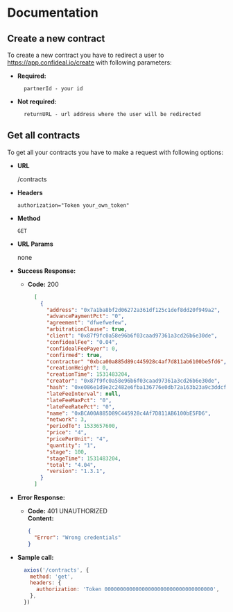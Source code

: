 # Documentation

## Create a new contract

To create a new contract you have to redirect a user to https://app.confideal.io/create with following parameters:

* **Required:**  
  ```
    partnerId - your id
  ```

* **Not required:**
  ```
    returnURL - url address where the user will be redirected
  ```

## Get all contracts

To get all your contracts you have to make a request with following options:

* **URL**

  /contracts

* **Headers**
  
  `authorization="Token your_own_token"`
  
* **Method**

  `GET`
  
* **URL Params**

  none

* **Success Response:**

  * **Code:** 200  
    ```json
      [
        {
          "address": "0x7a1ba8bf2d06272a361df125c1def8dd20f949a2",
          "advancePaymentPct": "0",
          "agreement": "dfwefwefew",
          "arbitrationClause": true,
          "client": "0x87f9fc0a58e96b6f03caad97361a3cd26b6e30de",
          "confidealFee": "0.04",
          "confidealFeePayer": 0,
          "confirmed": true,
          "contractor" "0xbca00a885d89c445928c4af7d811ab6100be5fd6",
          "creationHeight": 0,
          "creationTime": 1531483204,
          "creator": "0x87f9fc0a58e96b6f03caad97361a3cd26b6e30de",
          "hash": "0xe086e1d9e2c2482e6fba136776e0db72a163b23a9c3ddcfe72f6de1e4f508d45",
          "lateFeeInterval": null,
          "lateFeeMaxPct": "0",
          "lateFeeRatePct": "0",
          "name": "0xBCA00A885D89C445928c4Af7D811AB6100bE5FD6",
          "network": 3,
          "periodTo": 1533657600,
          "price": "4",
          "pricePerUnit": "4",
          "quantity": "1",
          "stage": 100,
          "stageTime": 1531483204,
          "total": "4.04",
          "version": "1.3.1",
        }
      ]
    ```

* **Error Response:**

  * **Code:** 401 UNAUTHORIZED  
    **Content:**  
    ```json
    {
      "Error": "Wrong credentials"
    }
    ```

* **Sample call:**

  ```js
    axios('/contracts', {
      method: 'get',
      headers: {
        authorization: 'Token 00000000000000000000000000000000000',
      },
    })
  ```
